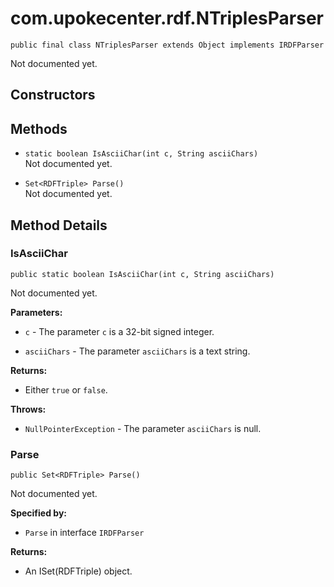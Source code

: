 # com.upokecenter.rdf.NTriplesParser

    public final class NTriplesParser extends Object implements IRDFParser

Not documented yet.

## Constructors

## Methods

* `static boolean IsAsciiChar(int c,
 String asciiChars)`<br>
 Not documented yet.

* `Set<RDFTriple> Parse()`<br>
 Not documented yet.

## Method Details

### IsAsciiChar
    public static boolean IsAsciiChar(int c, String asciiChars)
Not documented yet.

**Parameters:**

* <code>c</code> - The parameter <code>c</code> is a 32-bit signed integer.

* <code>asciiChars</code> - The parameter <code>asciiChars</code> is a text string.

**Returns:**

* Either <code>true</code> or <code>false</code>.

**Throws:**

* <code>NullPointerException</code> - The parameter <code>asciiChars</code> is null.

### Parse
    public Set<RDFTriple> Parse()
Not documented yet.

**Specified by:**

* <code>Parse</code> in interface <code>IRDFParser</code>

**Returns:**

* An ISet(RDFTriple) object.
